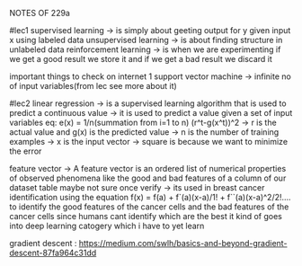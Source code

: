 NOTES OF 229a 

#lec1
supervised learning -> is simply about geeting output for y given input x using labeled data
unsupervised learning -> is about finding structure in unlabeled data
reinforcement learning -> is when we are experimenting if we get a good result we store it and if we get a bad result we discard it

important things to check on internet
1 support vector machine -> infinite no of input variables(from lec see more about it)

#lec2
linear regression -> is a supervised learning algorithm that is used to predict a continuous value 
                    -> it is used to predict a value given a set of input variables
                    eq: e(x) = 1/n(summation from i=1 to n) (r^t-g(x^t))^2
                    -> r is the actual value and g(x) is the predicted value
                    -> n is the number of training examples
                    -> x is the input vector
                    -> square is because we want to minimize the error
<!-- todo! try a simple regression model based on a simple stock price for linear regression for one stock --> 
<!-- done-->

feature vector -> A feature vector is an ordered list of numerical properties of observed phenomena like the good and bad features of a column of our dataset table maybe not sure once verify
            -> its used in breast cancer identification using the equation f(x) = f(a) + f`(a)(x-a)/1! + f``(a)(x-a)^2/2!.... to identify the good features of the cancer cells and the bad features of the cancer cells since humans cant identify which are the best it kind of goes into deep learning catogery which i have to yet learn


gradient descent : https://medium.com/swlh/basics-and-beyond-gradient-descent-87fa964c31dd
